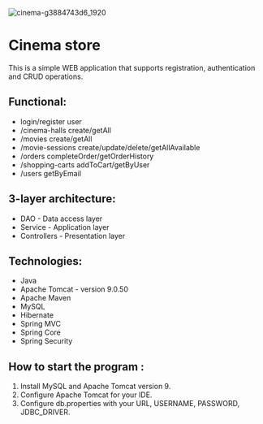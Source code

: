 ![cinema-g3884743d6_1920](https://user-images.githubusercontent.com/95854933/165392177-d2b2481e-cfca-4049-9583-090b724ad577.jpg)
# Cinema store

This is a simple WEB application that supports registration, authentication and CRUD operations.
## Functional:
- login/register user
- /cinema-halls create/getAll
- /movies create/getAll
- /movie-sessions create/update/delete/getAllAvailable
- /orders completeOrder/getOrderHistory
- /shopping-carts addToCart/getByUser
- /users getByEmail
## 3-layer architecture:
- DAO - Data access layer
- Service - Application layer
- Controllers - Presentation layer
## Technologies:
* Java
* Apache Tomcat - version 9.0.50
* Apache Maven
* MySQL
* Hibernate
* Spring MVC
* Spring Core
* Spring Security
## How to start the program :
1) Install MySQL and Apache Tomcat version 9.
2) Configure Apache Tomcat for your IDE.
3) Configure db.properties with your URL, USERNAME, PASSWORD, JDBC_DRIVER.
